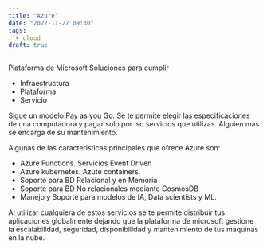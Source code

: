 ```yaml
---
title: "Azure"
date: "2022-11-27 09:30"
tags: 
  - cloud
draft: true
---
```

Plataforma de Microsoft
Soluciones para cumplir
- Infraestructura
- Plataforma
- Servicio

Sigue un modelo Pay as you Go. Se te permite elegir las especificaciones de una computadora y pagar solo por lso servicios que utilizas. Alguien mas se encarga de su mantenimiento.

Algunas de las caracteristicas principales que ofrece Azure son:
- Azure Functions. Servicios Event Driven
- Azure kubernetes. Azute containers.
- Soporte para BD Relacional y en Memoria
- Soporte para BD No relacionales mediante CosmosDB
- Manejo y Soporte para modelos de IA, Data scientists y ML.

Al utilizar cualquiera de estos servicios se te permite distribuir tus aplicaciones globalmente dejando que la plataforma de microsoft gestione la escalabilidad, seguridad, disponibilidad y mantenimiento de tus maquinas en la nube.

